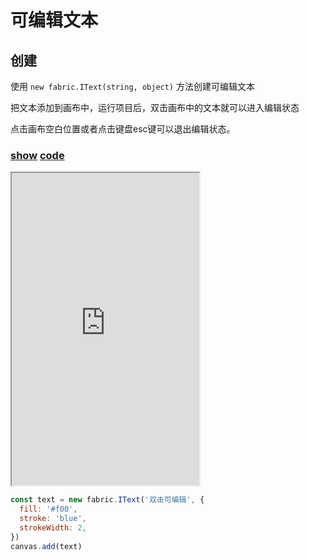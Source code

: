 # 可编辑文本

## 创建

使用 `new fabric.IText(string, object)` 方法创建可编辑文本  

把文本添加到画布中，运行项目后，双击画布中的文本就可以进入编辑状态  

点击画布空白位置或者点击键盘esc键可以退出编辑状态。  


### [**show**](https://zhuanwan.github.io/web/fabric/文本/可编辑文本1)  [**code**](https://github.com/zhuanwan/web/blob/mater/src/pages/fabric/文本/可编辑文本1.jsx)

<iframe style="height:500px" class="custom-iframe" src="https://zhuanwan.github.io/web/fabric/文本/可编辑文本1">  
 </iframe>

```js
const text = new fabric.IText('双击可编辑', {
  fill: '#f00',
  stroke: 'blue',
  strokeWidth: 2,
})
canvas.add(text)
```
